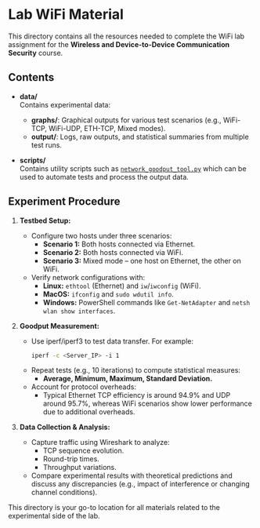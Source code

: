 # Lab WiFi Material

This directory contains all the resources needed to complete the WiFi lab assignment for the **Wireless and Device-to-Device Communication Security** course.

## Contents

- **data/**  
  Contains experimental data:
  - **graphs/**: Graphical outputs for various test scenarios (e.g., WiFi-TCP, WiFi-UDP, ETH-TCP, Mixed modes).
  - **output/**: Logs, raw outputs, and statistical summaries from multiple test runs.

- **scripts/**  
  Contains utility scripts such as [`network_goodput_tool.py`](scripts/network_goodput_tool.py) which can be used to automate tests and process the output data.

## Experiment Procedure

1. **Testbed Setup:**
   - Configure two hosts under three scenarios:
     - **Scenario 1:** Both hosts connected via Ethernet.
     - **Scenario 2:** Both hosts connected via WiFi.
     - **Scenario 3:** Mixed mode – one host on Ethernet, the other on WiFi.
   - Verify network configurations with:
     - **Linux:** `ethtool` (Ethernet) and `iw`/`iwconfig` (WiFi).
     - **MacOS:** `ifconfig` and `sudo wdutil info`.
     - **Windows:** PowerShell commands like `Get-NetAdapter` and `netsh wlan show interfaces`.

2. **Goodput Measurement:**
   - Use iperf/iperf3 to test data transfer. For example:
     ```bash
     iperf -c <Server_IP> -i 1
     ```
   - Repeat tests (e.g., 10 iterations) to compute statistical measures:
     - **Average, Minimum, Maximum, Standard Deviation.**
   - Account for protocol overheads:
     - Typical Ethernet TCP efficiency is around 94.9% and UDP around 95.7%, whereas WiFi scenarios show lower performance due to additional overheads.

3. **Data Collection & Analysis:**
   - Capture traffic using Wireshark to analyze:
     - TCP sequence evolution.
     - Round-trip times.
     - Throughput variations.
   - Compare experimental results with theoretical predictions and discuss any discrepancies (e.g., impact of interference or changing channel conditions).

This directory is your go-to location for all materials related to the experimental side of the lab.
